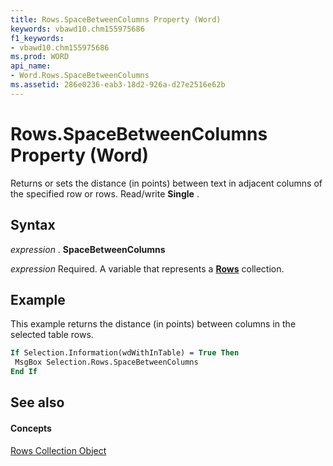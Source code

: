 ```yaml
---
title: Rows.SpaceBetweenColumns Property (Word)
keywords: vbawd10.chm155975686
f1_keywords:
- vbawd10.chm155975686
ms.prod: WORD
api_name:
- Word.Rows.SpaceBetweenColumns
ms.assetid: 286e0236-eab3-18d2-926a-d27e2516e62b
---
```



# Rows.SpaceBetweenColumns Property (Word)

Returns or sets the distance (in points) between text in adjacent columns of the specified row or rows. Read/write  **Single** .


## Syntax

 _expression_ . **SpaceBetweenColumns**

 _expression_ Required. A variable that represents a **[Rows](rows-object-word.md)** collection.


## Example

This example returns the distance (in points) between columns in the selected table rows.


```vb
If Selection.Information(wdWithInTable) = True Then 
 MsgBox Selection.Rows.SpaceBetweenColumns 
End If
```


## See also


#### Concepts


[Rows Collection Object](rows-object-word.md)

